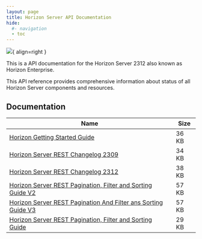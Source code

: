```yaml
---
layout: page
title: Horizon Server API Documentation
hide:
  #- navigation
  - toc
---
```


![](../../../../assets/logos/horizon-logo.png){ align=right }

This is a API documentation for the Horizon Server 2312 also known as Horizon Enterprise.

This API reference provides comprehensive information about status of all Horizon Server components and resources.

## Documentation

| Name | Size |
| --- | --- |
| [Horizon Getting Started Guide](docs/HorizonServerGettingStarted.doc) | 36 KB |
| [Horizon Server REST Changelog 2309](docs/HorizonServerRESTChangelog2309.docx) | 34 KB |
| [Horizon Server REST Changelog 2312](docs/HorizonServerRESTChangelog2312.docx) | 38 KB |
| [Horizon Server REST Pagination, Filter and Sorting Guide V2](docs/HorizonServerRESTPaginationAndFilterGuideV2.doc) | 57 KB |
| [Horizon Server REST Pagination And Filter ans Sorting Guide V3](docs/HorizonServerRESTPaginationAndFilterGuideV3.doc) | 57 KB |
| [Horizon Server REST Pagination, Filter and Sorting Guide](docs/HorizonServerRESTPaginationFilterAndSortingGuide.docx) | 29 KB |

<swagger-ui src="rest-api-swagger-docs.json"/>
